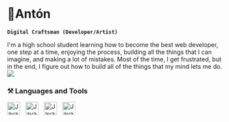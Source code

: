 # 🥊Antón

**`Digital Craftsman (Developer/Artist)`**

I'm a high school student learning how to become the best web developer, one step at a time, enjoying the process, building all the things that I can imagine, and making a lot of mistakes. Most of the time, I get frustrated, but in the end, I figure out how to build all of the things that my mind lets me do.
<img  style="text-align:center;" src="https://media.tenor.com/EWK7r_mIp5AAAAAd/ippo.gif"/>

### ⚒ Languages and Tools

<img align="left" alt="Java" width="30px" style="padding-right:10px;" src="https://cdn.jsdelivr.net/gh/devicons/devicon/icons/css3/css3-plain.svg"/>
<img align="left" alt="Java" width="30px" style="padding-right:10px;" src="https://cdn.jsdelivr.net/gh/devicons/devicon/icons/html5/html5-plain.svg"/>
<img align="left" alt="Java" width="30px" style="padding-right:10px;" src="https://cdn.jsdelivr.net/gh/devicons/devicon/icons/javascript/javascript-plain.svg"/>
<img align="left" alt="Java" width="30px" style="padding-right:10px;" src="https://cdn.jsdelivr.net/gh/devicons/devicon/icons/c/c-plain.svg"/>
<br />

#
